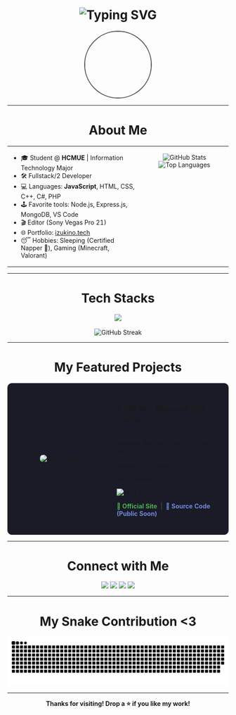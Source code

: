<h1 align="center">
  <img src="https://readme-typing-svg.demolab.com?font=Fira+Code&size=32&pause=1000&color=FFFFFF&center=true&vCenter=true&width=600&lines=An+editor+also+a+coder;Welcome+to+IzukiNo%27s+Profile!" alt="Typing SVG" />
</h1>

<p align="center">
<img src="https://github.com/IzukiNo.png" width="150" height="150" style="border-radius:50%; border: 2px solid #555;">
</p>

---

<h1 align="center">About Me</h1>
<table>
<tr>
<td valign="center" width="60%">

- 🎓 Student @ **HCMUE** | Information Technology Major
- 🛠️ Fullstack/2 Developer
- 💻 Languages: **JavaScript**, HTML, CSS, C++, C#, PHP
- 🕹️ Favorite tools: Node.js, Express.js, MongoDB, VS Code
- 🎬 Editor (Sony Vegas Pro 21)
- 🌐 Portfolio: [izukino.tech](https://izukino.tech)
- 😴 Hobbies: Sleeping (Certified Napper 🛌), Gaming (Minecraft, Valorant)

</td>
<td valign="top" width="40%">

<p align="center">
  <img src="https://github-readme-stats.vercel.app/api?username=IzukiNo&theme=tokyonight&hide_border=false&show_icons=true" alt="GitHub Stats" />
  <img src="https://github-readme-stats.vercel.app/api/top-langs/?username=IzukiNo&theme=tokyonight&hide_border=false&layout=compact" alt="Top Languages" />
</p>

</td>
</tr>
</table>

---

<h1 align="center">Tech Stacks</h1>
<p align="center">
  <img src="https://skillicons.dev/icons?i=nodejs,express,mongodb,js,html,css,php,cs,cpp,vscode,git,github,discord" />
</p>

<p align="center">
  <img src="https://github-readme-streak-stats.herokuapp.com/?user=IzukiNo&theme=tokyonight&hide_border=false" alt="GitHub Streak" />
</p>

---

<h1 align="center">My Featured Projects</h1>
<div align="center">
<table width="70%" style="border-radius: 10px; border: 1px solid #333; background-color: #1A1B27; padding: 20px;">
  <tr>
    <td width="45%" valign="middle" align="center">
      <img src="https://github.com/user-attachments/assets/5d269fc9-3cff-43ca-872f-759c5ffe4e39" alt="VNList Demo" style="border-radius: 8px;" width="230px" /> 
    </td>
    <td width="55%" valign="middle" style="padding-left: 20px;">
      <h3>⭐ VNList - Minecraft PvP Tierlist</h3>
      <p>
        A Full-stack system featuring a Website, Backend, and a Discord Bot <br>
        designed to rank Minecraft PvP players in Vietnam.
      </p>
      <p>
        <p>Tech Stacks: </p><img src="https://skillicons.dev/icons?i=nodejs,express,mongodb,discord" height="30" alt="tech stack icons"/>
      </p>
      <p>
        <a href="https://vnlist.asia" style="color: #4CAF50; text-decoration: none;"><b>🚀 Official Site</b></a> 
        <span style="color: #555;">&nbsp;|&nbsp;</span>
        <span style="color: #7289DA;"><b>📂 Source Code (Public Soon)</b></span>
      </p>
    </td>
  </tr>
</table>
</div>

---

<h1 align="center">Connect with Me</h1>
<p align="center">
<a href="https://discord.com/users/izukinoo"><img src="https://img.shields.io/badge/Discord-%237289DA.svg?style=for-the-badge&logo=discord&logoColor=white"></a>
<a href="https://facebook.com/izukinooo"><img src="https://img.shields.io/badge/Facebook-%231877F2.svg?style=for-the-badge&logo=Facebook&logoColor=white"></a>
<a href="https://youtube.com/@IzukiNo"><img src="https://img.shields.io/badge/YouTube-%23FF0000.svg?style=for-the-badge&logo=YouTube&logoColor=white"></a>
<a href="https://izukino.tech"><img src="https://img.shields.io/badge/Portfolio-%23000000.svg?style=for-the-badge&logo=About.me&logoColor=white"></a>
</p>

---

<h1 align="center">My Snake Contribution <3</h1>
<p align="center">
  <img src="https://raw.githubusercontent.com/platane/platane/output/github-contribution-grid-snake.svg" alt="Snake Contribution Grid">
</p>

---

<p align="center">
  <b>Thanks for visiting! Drop a ⭐ if you like my work!</b>
</p>
